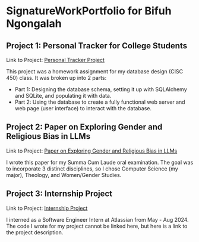 # SignatureWorkPortfolio for Bifuh Ngongalah

## Project 1: Personal Tracker for College Students

Link to Project: [Personal Tracker Project](https://github.com/ngon3769/Personal-Tracker-Project/tree/main)

This project was a homework assignment for my database design (CISC 450) class. It was broken up into 2 parts:
- Part 1: Designing the database schema, setting it up with SQLAlchemy and SQLite, and populating it with data.
- Part 2: Using the database to create a fully functional web server and web page (user interface) to interact with the database.


## Project 2: Paper on Exploring Gender and Religious Bias in LLMs

Link to Project: [Paper on Exploring Gender and Religious Bias in LLMs](https://github.com/ngon3769/Summa-Cum-Laude-Paper/tree/main)

I wrote this paper for my Summa Cum Laude oral examination. The goal was to incorporate 3 distinct disciplines, so I chose
Computer Science (my major), Theology, and Women/Gender Studies.

## Project 3: Internship Project

Link to Project: [Internship Project](https://github.com/ngon3769/Internship-Project/tree/main)

I interned as a Software Engineer Intern at Atlassian from May - Aug 2024. The code I wrote for my project cannot be linked
here, but here is a link to the project description.
